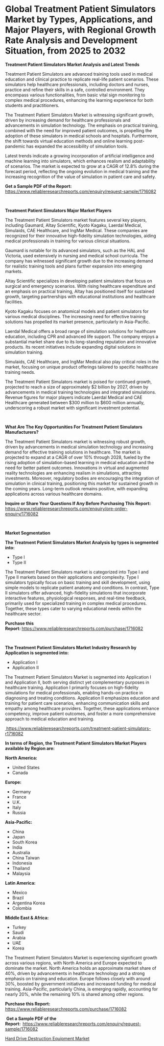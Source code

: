 <p><h1>Global Treatment Patient Simulators Market by Types, Applications, and Major Players, with Regional Growth Rate Analysis and Development Situation, from 2025 to 2032</h1></p><p><strong>Treatment Patient Simulators Market Analysis and Latest Trends</strong></p>
<p><p>Treatment Patient Simulators are advanced training tools used in medical education and clinical practice to replicate real-life patient scenarios. These simulators help healthcare professionals, including doctors and nurses, practice and refine their skills in a safe, controlled environment. They encompass various functionalities, from basic vital sign monitoring to complex medical procedures, enhancing the learning experience for both students and practitioners.</p><p>The Treatment Patient Simulators Market is witnessing significant growth, driven by increasing demand for healthcare professionals and advancements in simulation technology. The emphasis on practical training, combined with the need for improved patient outcomes, is propelling the adoption of these simulators in medical schools and hospitals. Furthermore, the shift towards virtual education methods and online learning post-pandemic has expanded the accessibility of simulation tools.</p><p>Latest trends indicate a growing incorporation of artificial intelligence and machine learning into simulators, which enhances realism and adaptability of scenarios. The market is expected to grow at a CAGR of 12.8% during the forecast period, reflecting the ongoing evolution in medical training and the increasing recognition of the value of simulation in patient care and safety.</p></p>
<p><strong>Get a Sample PDF of the Report:&nbsp;</strong> <a href="https://www.reliableresearchreports.com/enquiry/request-sample/1716082?utm_campaign=3111&utm_medium=2&utm_source=Github&utm_content=ia&utm_term=28032025&utm_id=treatment-patient-simulators">https://www.reliableresearchreports.com/enquiry/request-sample/1716082</a></p>
<p>&nbsp;</p>
<p><strong>Treatment Patient Simulators Major Market Players</strong></p>
<p><p>The Treatment Patient Simulators market features several key players, including Gaumard, Altay Scientific, Kyoto Kagaku, Laerdal Medical, Simulaids, CAE Healthcare, and IngMar Medical. These companies are recognized for their innovative high-fidelity simulation technologies, aiding medical professionals in training for various clinical situations.</p><p>Gaumard is notable for its advanced simulators, such as the HAL and Victoria, used extensively in nursing and medical school curricula. The company has witnessed significant growth due to the increasing demand for realistic training tools and plans further expansion into emerging markets.</p><p>Altay Scientific specializes in developing patient simulators that focus on surgical and emergency scenarios. With rising healthcare expenditure and an emphasis on practical training, Altay has positioned itself for sustained growth, targeting partnerships with educational institutions and healthcare facilities.</p><p>Kyoto Kagaku focuses on anatomical models and patient simulators for various medical disciplines. The increasing need for effective training solutions has propelled its market presence, particularly in Asia-Pacific.</p><p>Laerdal Medical offers a broad range of simulation solutions for healthcare education, including CPR and advanced life support. The company enjoys a substantial market share due to its long-standing reputation and innovative products. Its recent initiatives include expanding digital solutions in simulation training.</p><p>Simulaids, CAE Healthcare, and IngMar Medical also play critical roles in the market, focusing on unique product offerings tailored to specific healthcare training needs.</p><p>The Treatment Patient Simulators market is poised for continued growth, projected to reach a size of approximately $2 billion by 2027, driven by advancements in medical training technologies and integrated simulations. Revenue figures for major players indicate Laerdal Medical and CAE Healthcare generated between $300 million to $600 million annually, underscoring a robust market with significant investment potential.</p></p>
<p>&nbsp;</p>
<p><strong>What Are The Key Opportunities For Treatment Patient Simulators Manufacturers?</strong></p>
<p><p>The Treatment Patient Simulators market is witnessing robust growth, driven by advancements in medical simulation technology and increasing demand for effective training solutions in healthcare. The market is projected to expand at a CAGR of over 10% through 2028, fueled by the rising adoption of simulation-based learning in medical education and the need for better patient outcomes. Innovations in virtual and augmented reality technologies are enhancing realism in simulations, attracting investments. Moreover, regulatory bodies are encouraging the integration of simulation in clinical training, positioning this market for sustained growth in the coming years. Long-term outlook remains positive, with expanding applications across various healthcare domains.</p></p>
<p><strong>Inquire or Share Your Questions If Any Before Purchasing This Report:</strong> <a href="https://www.reliableresearchreports.com/enquiry/pre-order-enquiry/1716082?utm_campaign=3111&utm_medium=2&utm_source=Github&utm_content=ia&utm_term=28032025&utm_id=treatment-patient-simulators">https://www.reliableresearchreports.com/enquiry/pre-order-enquiry/1716082</a></p>
<p>&nbsp;</p>
<p><strong>Market Segmentation</strong></p>
<p><strong>The Treatment Patient Simulators Market Analysis by types is segmented into:</strong></p>
<p><ul><li>Type I</li><li>Type II</li></ul></p>
<p><p>The Treatment Patient Simulators market is categorized into Type I and Type II markets based on their applications and complexity. Type I simulators typically focus on basic training and skill development, using simple models to replicate patient anatomy and conditions. In contrast, Type II simulators offer advanced, high-fidelity simulations that incorporate interactive features, physiological responses, and real-time feedback, primarily used for specialized training in complex medical procedures. Together, these types cater to varying educational needs within the healthcare sector.</p></p>
<p><strong>Purchase this Report:&nbsp;</strong><a href="https://www.reliableresearchreports.com/purchase/1716082?utm_campaign=3111&utm_medium=2&utm_source=Github&utm_content=ia&utm_term=28032025&utm_id=treatment-patient-simulators">https://www.reliableresearchreports.com/purchase/1716082</a></p>
<p>&nbsp;</p>
<p><strong>The Treatment Patient Simulators Market Industry Research by Application is segmented into:</strong></p>
<p><ul><li>Application I</li><li>Application II</li></ul></p>
<p><p>The Treatment Patient Simulators Market is segmented into Application I and Application II, both serving distinct yet complementary purposes in healthcare training. Application I primarily focuses on high-fidelity simulations for medical professionals, enabling hands-on practice in diagnosing and treating conditions. Application II emphasizes education and training for patient care scenarios, enhancing communication skills and empathy among healthcare providers. Together, these applications enhance competency, improve patient outcomes, and foster a more comprehensive approach to medical education and training.</p></p>
<p><a href="https://www.reliableresearchreports.com/treatment-patient-simulators-r1716082?utm_campaign=3111&utm_medium=2&utm_source=Github&utm_content=ia&utm_term=28032025&utm_id=treatment-patient-simulators">&nbsp;https://www.reliableresearchreports.com/treatment-patient-simulators-r1716082</a></p>
<p><strong>In terms of Region, the Treatment Patient Simulators Market Players available by Region are:</strong></p>
<p>
    <p> <strong> North America: </strong>
        <ul>
            <li>United States</li>
            <li>Canada</li>
        </ul>
        </p> 
    <p> <strong> Europe: </strong>
        <ul>
            <li>Germany</li>
            <li>France</li>
            <li>U.K.</li>
            <li>Italy</li>
            <li>Russia</li>
        </ul>
        </p> 
    <p> <strong> Asia-Pacific: </strong>
        <ul>
            <li>China</li>
            <li>Japan</li>
            <li>South Korea</li>
            <li>India</li>
            <li>Australia</li>
            <li>China Taiwan</li>
            <li>Indonesia</li>
            <li>Thailand</li>
            <li>Malaysia</li>
        </ul>
        </p> 
    <p> <strong> Latin America: </strong>
        <ul>
            <li>Mexico</li>
            <li>Brazil</li>
            <li>Argentina Korea</li>
            <li>Colombia</li>
        </ul>
        </p> 
    <p> <strong> Middle East & Africa: </strong>
        <ul>
            <li>Turkey</li>
            <li>Saudi</li>
            <li>Arabia</li>
            <li>UAE</li>
            <li>Korea</li>
        </ul>
    </p>
    </p>
<p><p>The Treatment Patient Simulators Market is experiencing significant growth across various regions, with North America and Europe expected to dominate the market. North America holds an approximate market share of 40%, driven by advancements in healthcare technology and a strong emphasis on training and education. Europe follows closely with around 30%, boosted by government initiatives and increased funding for medical training. Asia-Pacific, particularly China, is emerging rapidly, accounting for nearly 20%, while the remaining 10% is shared among other regions.</p></p>
<p><strong>Purchase this Report: </strong><a href="https://www.reliableresearchreports.com/purchase/1716082?utm_campaign=3111&utm_medium=2&utm_source=Github&utm_content=ia&utm_term=28032025&utm_id=treatment-patient-simulators">https://www.reliableresearchreports.com/purchase/1716082</a></p>
<p>&nbsp;<strong>Get a Sample PDF of the Report:&nbsp;&nbsp;</strong><a href="https://www.reliableresearchreports.com/enquiry/request-sample/1716082?utm_campaign=3111&utm_medium=2&utm_source=Github&utm_content=ia&utm_term=28032025&utm_id=treatment-patient-simulators">https://www.reliableresearchreports.com/enquiry/request-sample/1716082</a></p>
<p><strong></strong></p>
<p><p><a href="https://github.com/akermigarib/Market-Research-Report-List-1/blob/main/hard-drive-destruction-equipment-market.md?utm_campaign=3111&utm_medium=2&utm_source=Github&utm_content=ia&utm_term=28032025&utm_id=treatment-patient-simulators">Hard Drive Destruction Equipment Market</a></p></p>